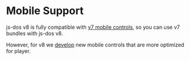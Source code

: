 # Mobile Support

js-dos v8 is fully compatible with [v7 mobile controls](mobile-support-v7.md), so you can use v7 bundles
with js-dos v8. 

However, for v8 we [develop](https://github.com/caiiiycuk/layers/) new mobile controls that are more optimized for player.
